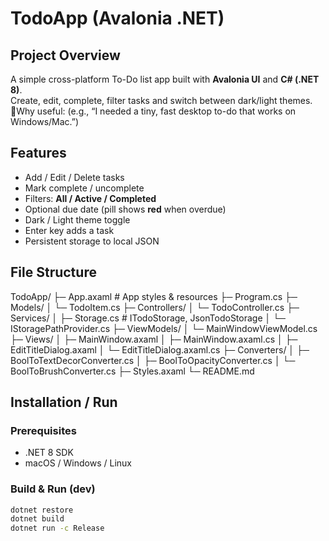 # TodoApp (Avalonia .NET)

## Project Overview
A simple cross-platform To-Do list app built with **Avalonia UI** and **C# (.NET 8)**.  
Create, edit, complete, filter tasks and switch between dark/light themes.  
📝Why useful: (e.g., “I needed a tiny, fast desktop to-do that works on Windows/Mac.”)

## Features
- Add / Edit / Delete tasks
- Mark complete / uncomplete
- Filters: **All / Active / Completed**
- Optional due date (pill shows **red** when overdue)
- Dark / Light theme toggle
- Enter key adds a task
- Persistent storage to local JSON

## File Structure
TodoApp/
├─ App.axaml # App styles & resources
├─ Program.cs
├─ Models/
│ └─ TodoItem.cs
├─ Controllers/
│ └─ TodoController.cs
├─ Services/
│ ├─ Storage.cs # ITodoStorage, JsonTodoStorage
│ └─ IStoragePathProvider.cs
├─ ViewModels/
│ └─ MainWindowViewModel.cs
├─ Views/
│ ├─ MainWindow.axaml
│ ├─ MainWindow.axaml.cs
│ ├─ EditTitleDialog.axaml
│ └─ EditTitleDialog.axaml.cs
├─ Converters/
│ ├─ BoolToTextDecorConverter.cs
│ ├─ BoolToOpacityConverter.cs
│ └─ BoolToBrushConverter.cs
├─ Styles.axaml
└─ README.md

## Installation / Run
### Prerequisites
- .NET 8 SDK
- macOS / Windows / Linux

### Build & Run (dev)
```bash
dotnet restore
dotnet build
dotnet run -c Release